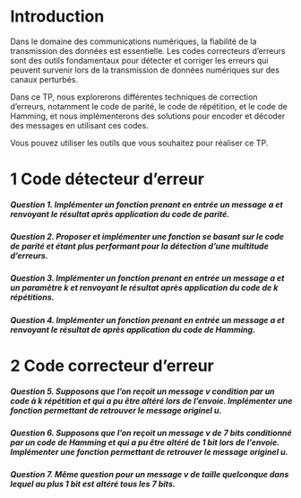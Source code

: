 
# Introduction

Dans le domaine des communications numériques, la fiabilité de la transmission des données est essentielle. Les codes correcteurs d’erreurs sont des outils fondamentaux pour détecter et corriger les erreurs qui peuvent survenir lors de la transmission de données numériques sur des canaux perturbés.

Dans ce TP, nous explorerons différentes techniques de correction d’erreurs, notamment le code de parité, le code de répétition, et le code de Hamming, et nous implémenterons des solutions pour encoder et décoder des messages en utilisant ces codes.

Vous pouvez utiliser les outils que vous souhaitez pour réaliser ce TP.

# 1 Code détecteur d’erreur
##### Question 1. Implémenter un fonction prenant en entrée un message a et renvoyant le résultat après application du code de parité.

##### Question 2. Proposer et implémenter une fonction se basant sur le code de parité et étant plus performant pour la détection d’une multitude d’erreurs.
##### Question 3. Implémenter un fonction prenant en entrée un message a et un paramètre k et renvoyant le résultat après application du code de k répétitions.
##### Question 4. Implémenter un fonction prenant en entrée un message a et renvoyant le résultat de après application du code de Hamming.

# 2 Code correcteur d’erreur
##### Question 5. Supposons que l’on reçoit un message v condition par un code à k répétition et qui a pu être altéré lors de l’envoie. Implémenter une fonction permettant de retrouver le message originel u.
##### Question 6. Supposons que l’on reçoit un message v de 7 bits conditionné par un code de Hamming et qui a pu être altéré de 1 bit lors de l’envoie. Implémenter une fonction permettant de retrouver le message originel u.

##### Question 7. Même question pour un message v de taille quelconque dans lequel au plus 1 bit est altéré tous les 7 bits.